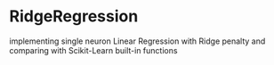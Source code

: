 # RidgeRegression
implementing single neuron Linear Regression with Ridge penalty and comparing with Scikit-Learn built-in functions 
